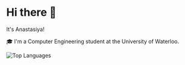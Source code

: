 # Hi there 👋
It's Anastasiya!

🎓 I'm a Computer Engineering student at the University of Waterloo.

![Top Languages](https://github-readme-stats.vercel.app/api/top-langs/?username=Anastasiya006&layout=compact&theme=dark)
